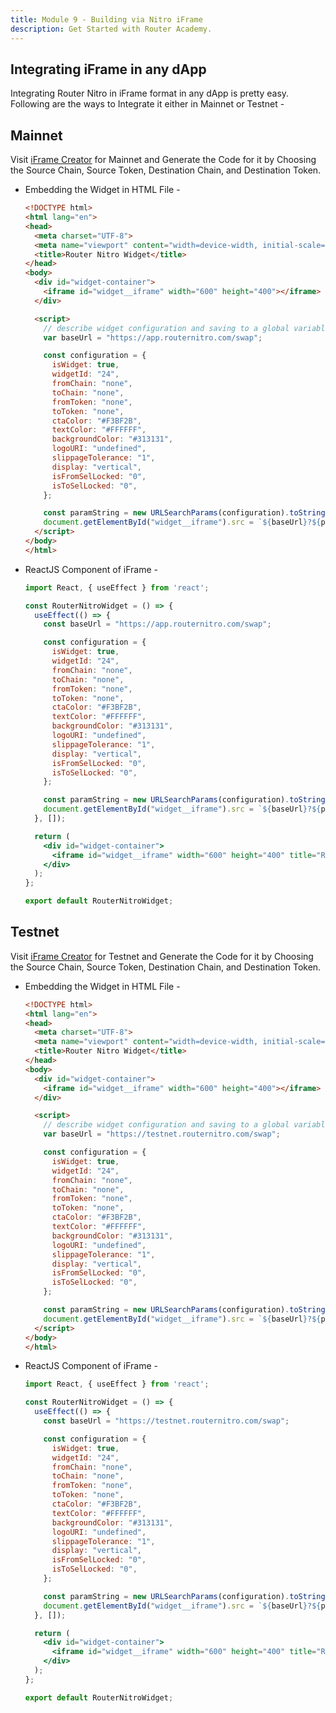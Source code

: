 ```yaml
---
title: Module 9 - Building via Nitro iFrame
description: Get Started with Router Academy.
---
```


## Integrating iFrame in any dApp

Integrating Router Nitro in iFrame format in any dApp is pretty easy. Following are the ways to Integrate it either in Mainnet or Testnet -

## Mainnet

Visit [iFrame Creator](https://app.routernitro.com/widget) for Mainnet and Generate the Code for it by Choosing the Source Chain, Source Token, Destination Chain, and Destination Token.

- Embedding the Widget in HTML File -

  ```html
  <!DOCTYPE html>
  <html lang="en">
  <head>
    <meta charset="UTF-8">
    <meta name="viewport" content="width=device-width, initial-scale=1.0">
    <title>Router Nitro Widget</title>
  </head>
  <body>
    <div id="widget-container">
      <iframe id="widget__iframe" width="600" height="400"></iframe>
    </div>

    <script>
      // describe widget configuration and saving to a global variable for future use
      var baseUrl = "https://app.routernitro.com/swap";

      const configuration = {
        isWidget: true,
        widgetId: "24",
        fromChain: "none",
        toChain: "none",
        fromToken: "none",
        toToken: "none",
        ctaColor: "#F3BF2B",
        textColor: "#FFFFFF",
        backgroundColor: "#313131",
        logoURI: "undefined",
        slippageTolerance: "1",
        display: "vertical",
        isFromSelLocked: "0",
        isToSelLocked: "0",
      };

      const paramString = new URLSearchParams(configuration).toString();
      document.getElementById("widget__iframe").src = `${baseUrl}?${paramString}`;
    </script>
  </body>
  </html>
  ```

- ReactJS Component of iFrame -

  ```jsx
  import React, { useEffect } from 'react';

  const RouterNitroWidget = () => {
    useEffect(() => {
      const baseUrl = "https://app.routernitro.com/swap";

      const configuration = {
        isWidget: true,
        widgetId: "24",
        fromChain: "none",
        toChain: "none",
        fromToken: "none",
        toToken: "none",
        ctaColor: "#F3BF2B",
        textColor: "#FFFFFF",
        backgroundColor: "#313131",
        logoURI: "undefined",
        slippageTolerance: "1",
        display: "vertical",
        isFromSelLocked: "0",
        isToSelLocked: "0",
      };

      const paramString = new URLSearchParams(configuration).toString();
      document.getElementById("widget__iframe").src = `${baseUrl}?${paramString}`;
    }, []);

    return (
      <div id="widget-container">
        <iframe id="widget__iframe" width="600" height="400" title="Router Nitro Widget"></iframe>
      </div>
    );
  };

  export default RouterNitroWidget;
  ```


## Testnet

Visit [iFrame Creator](https://testnet.routernitro.com/widget) for Testnet and Generate the Code for it by Choosing the Source Chain, Source Token, Destination Chain, and Destination Token.

- Embedding the Widget in HTML File -

  ```html
  <!DOCTYPE html>
  <html lang="en">
  <head>
    <meta charset="UTF-8">
    <meta name="viewport" content="width=device-width, initial-scale=1.0">
    <title>Router Nitro Widget</title>
  </head>
  <body>
    <div id="widget-container">
      <iframe id="widget__iframe" width="600" height="400"></iframe>
    </div>

    <script>
      // describe widget configuration and saving to a global variable for future use
      var baseUrl = "https://testnet.routernitro.com/swap";

      const configuration = {
        isWidget: true,
        widgetId: "24",
        fromChain: "none",
        toChain: "none",
        fromToken: "none",
        toToken: "none",
        ctaColor: "#F3BF2B",
        textColor: "#FFFFFF",
        backgroundColor: "#313131",
        logoURI: "undefined",
        slippageTolerance: "1",
        display: "vertical",
        isFromSelLocked: "0",
        isToSelLocked: "0",
      };

      const paramString = new URLSearchParams(configuration).toString();
      document.getElementById("widget__iframe").src = `${baseUrl}?${paramString}`;
    </script>
  </body>
  </html>
  ```

- ReactJS Component of iFrame -

  ```jsx
  import React, { useEffect } from 'react';

  const RouterNitroWidget = () => {
    useEffect(() => {
      const baseUrl = "https://testnet.routernitro.com/swap";

      const configuration = {
        isWidget: true,
        widgetId: "24",
        fromChain: "none",
        toChain: "none",
        fromToken: "none",
        toToken: "none",
        ctaColor: "#F3BF2B",
        textColor: "#FFFFFF",
        backgroundColor: "#313131",
        logoURI: "undefined",
        slippageTolerance: "1",
        display: "vertical",
        isFromSelLocked: "0",
        isToSelLocked: "0",
      };

      const paramString = new URLSearchParams(configuration).toString();
      document.getElementById("widget__iframe").src = `${baseUrl}?${paramString}`;
    }, []);

    return (
      <div id="widget-container">
        <iframe id="widget__iframe" width="600" height="400" title="Router Nitro Widget"></iframe>
      </div>
    );
  };

  export default RouterNitroWidget;
  ```
